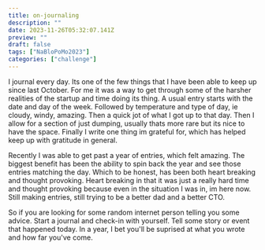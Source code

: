 ```yaml
---
title: on-journaling
description: ""
date: 2023-11-26T05:32:07.141Z
preview: ""
draft: false
tags: ["NaBloPoMo2023"]
categories: ["challenge"]
---
```


I journal every day. Its one of the few things that I have been able to keep up since last October. For me it was a way to get through some of the harsher realities of the startup and time doing its thing. A usual entry starts with the date and day of the week. Followed by temperature and type of day, ie cloudy, windy, amazing. Then a quick jot of what I got up to that day. Then I allow for a section of just dumping, usually thats more rare but its nice to have the space. Finally I write one thing im grateful for, which has helped keep up with gratitude in general. 

Recently I was able to get past a year of entries, which felt amazing. The biggest benefit has been the ability to spin back the year and see those entries matching the day. Which to be honest, has been both heart breaking and thought provoking. Heart breaking in that it was just a really hard time and thought provoking because even in the situation I was in, im here now. Still making entries, still trying to be a better dad and a better CTO.

So if you are looking for some random internet person telling you some advice. Start a journal and check-in with yourself. Tell some story or event that happened today. In a year, I bet you'll be suprised at what you wrote and how far you've come.